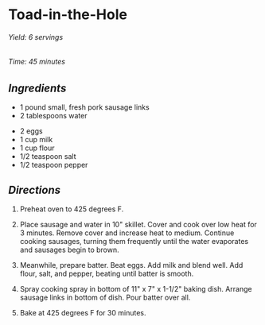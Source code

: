# Toad-in-the-Hole

######  Yield: 6 servings
######  Time: 45 minutes

##  *Ingredients*
- 1 pound small, fresh pork sausage links
- 2 tablespoons water
<!-- -->
- 2 eggs
- 1 cup milk
- 1 cup flour
- 1/2 teaspoon salt
- 1/2 teaspoon pepper
##  *Directions*
1. Preheat oven to 425 degrees F.

2. Place sausage and water in 10" skillet.  Cover and cook over low heat
for 3 minutes.  Remove cover and increase heat to medium.  Continue
cooking sausages, turning them frequently until the water evaporates
and sausages begin to brown.

3. Meanwhile, prepare batter.  Beat eggs. Add milk and blend well.  Add
flour, salt, and pepper, beating until batter is smooth.

4. Spray cooking spray in bottom of 11" x 7" x 1-1/2" baking dish.
Arrange sausage links in bottom of dish.  Pour batter over all.

5. Bake at 425 degrees F for 30 minutes.